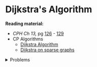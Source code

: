 # Dijkstra's Algorithm

**Reading material:**
* *CPH Ch 13,* pg [126](https://cses.fi/book/book.pdf#page=136) - [129](https://cses.fi/book/book.pdf#page=139)
* CP Algorithms
    * [Dijkstra Algorithm](https://cp-algorithms.com/graph/dijkstra.html)
    * [Dijkstra on sparse graphs](https://cp-algorithms.com/graph/dijkstra_sparse.html)

<details>
<summary>Problems</summary>
<ul>
    <li><a href="https://cses.fi/problemset/task/1671">CSES Shortest Routes I</a></li>
    <li><a href="https://codeforces.com/problemset/problem/229/B">CF 229 B Planets</a></li>
    <li><a href="https://codeforces.com/problemset/problem/144/D">CF 144 D Missile Silos</a></li>
    <li><a href="https://codeforces.com/problemset/problem/20/C">CF 20 C</a></li>
    <li><a href="https://cses.fi/problemset/task/1195">CSES Flight Discount</a></li>
    <li><a href="https://cses.fi/problemset/task/1202">CSES Investigation</a></li>
    <li><a href="https://codeforces.com/problemset/problem/96/D">CF 96 D</a></li>
    <li><a href="https://open.kattis.com/problems/robotturtles">Kattis Robot Turtles</a></li>
    <li><a href="https://codeforces.com/problemset/problem/449/B">CF 449 B</a></li>
    <li><a href="https://codeforces.com/problemset/problem/545/E">CF 545 E</a></li>
</ul>
</details>
